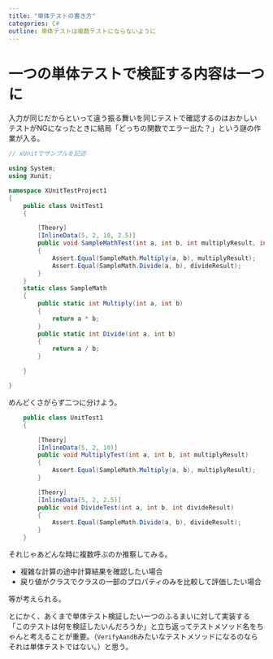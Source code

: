 ```yaml
---
title: "単体テストの書き方"
categories: C#
outline: 単体テストは複数テストにならないように
---
```


# 一つの単体テストで検証する内容は一つに

入力が同じだからといって違う振る舞いを同じテストで確認するのはおかしい
テストがNGになったときに結局「どっちの関数でエラー出た？」という謎の作業が入る。

```cs
// xUnitでサンプルを記述

using System;
using Xunit;

namespace XUnitTestProject1
{
    public class UnitTest1
    {

        [Theory]
        [InlineData(5, 2, 10, 2.5)]
        public void SampleMathTest(int a, int b, int multiplyResult, int divideResult)
        {
            Assert.Equal(SampleMath.Multiply(a, b), multiplyResult);
            Assert.Equal(SampleMath.Divide(a, b), divideResult);
        }
    }
    static class SampleMath
    {
        public static int Multiply(int a, int b)
        {
            return a * b;
        }
        public static int Divide(int a, int b)
        {
            return a / b;
        }

    }

}


```

めんどくさがらず二つに分けよう。

```cs
    public class UnitTest1
    {

        [Theory]
        [InlineData(5, 2, 10)]
        public void MultiplyTest(int a, int b, int multiplyResult)
        {
            Assert.Equal(SampleMath.Multiply(a, b), multiplyResult);
        }

        [Theory]
        [InlineData(5, 2, 2.5)]
        public void DivideTest(int a, int b, int divideResult)
        {
            Assert.Equal(SampleMath.Divide(a, b), divideResult);
        }
    }

```

それじゃあどんな時に複数呼ぶのか推察してみる。
- 複雑な計算の途中計算結果を確認したい場合
- 戻り値がクラスでクラスの一部のプロパティのみを比較して評価したい場合

等が考えられる。

とにかく、あくまで単体テスト検証したい一つのふるまいに対して実装する
「このテストは何を検証したいんだろうか」と立ち返ってテストメソッド名をちゃんと考えることが重要。（`VerifyAandB`みたいなテストメソッドになるのならそれは単体テストではない。）と思う。
